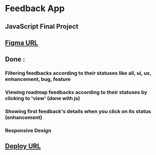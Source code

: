 # Feedback App

## JavaScript Final Project

## [Figma URL](https://www.figma.com/file/UoMghSLVFRemFZlH4mt1HM/product-feedback-app?type=design&node-id=0%3A1&mode=design&t=BQ2U5bs58Rp7qx3N-1)

## Done : 

### Filtering feedbacks according to their statuses like all, ui, ux, enhancement, bug, feature

### Viewing roadmap feedbacks according to their statuses by clicking to 'view' (done with js)

### Showing first feedback's details when you click on its status (enhancement)

### Responsive Design

## [Deploy URL](https://timely-mousse-49aa7d.netlify.app/)

